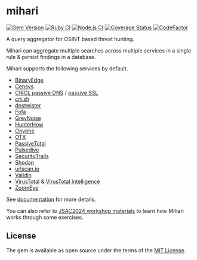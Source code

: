 # mihari

[![Gem Version](https://badge.fury.io/rb/mihari.svg)](https://badge.fury.io/rb/mihari)
[![Ruby CI](https://github.com/ninoseki/mihari/actions/workflows/ruby.yml/badge.svg)](https://github.com/ninoseki/mihari/actions/workflows/ruby.yml)
[![Node.js CI](https://github.com/ninoseki/mihari/actions/workflows/node.yml/badge.svg)](https://github.com/ninoseki/mihari/actions/workflows/node.yml)
[![Coverage Status](https://coveralls.io/repos/github/ninoseki/mihari/badge.svg?branch=master)](https://coveralls.io/github/ninoseki/mihari?branch=master)
[![CodeFactor](https://www.codefactor.io/repository/github/ninoseki/mihari/badge)](https://www.codefactor.io/repository/github/ninoseki/mihari)

A query aggregator for OSINT based threat hunting.

Mihari can aggregate multiple searches across multiple services in a single rule & persist findings in a database.

Mihari supports the following services by default.

- [BinaryEdge](https://www.binaryedge.io/)
- [Censys](http://censys.io)
- [CIRCL passive DNS](https://www.circl.lu/services/passive-dns/) / [passive SSL](https://www.circl.lu/services/passive-ssl/)
- [crt.sh](https://crt.sh/)
- [dnstwister](https://dnstwister.report/)
- [Fofa](https://en.fofa.info/)
- [GreyNoise](https://www.greynoise.io/)
- [HunterHow](https://hunter.how/)
- [Onyphe](https://onyphe.io)
- [OTX](https://otx.alienvault.com/)
- [PassiveTotal](https://community.riskiq.com/)
- [Pulsedive](https://pulsedive.com/)
- [SecurityTrails](https://securitytrails.com/)
- [Shodan](https://shodan.io)
- [urlscan.io](https://urlscan.io)
- [Validin](https://validin.com)
- [VirusTotal](http://virustotal.com) & [VirusTotal Intelligence](https://www.virustotal.com/gui/intelligence-overview)
- [ZoomEye](https://zoomeye.org)

See [documentation](https://ninoseki.github.io/mihari/) for more details.

You can also refer to [JSAC2024 workshop materials](https://ninoseki.github.io/jsac_mihari_workshop/) to learn how Mihari works through some exercises.

## License

The gem is available as open source under the terms of the [MIT License](https://opensource.org/licenses/MIT).
